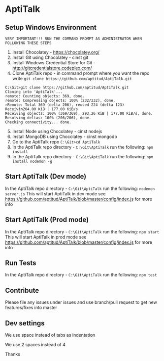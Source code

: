 AptiTalk
========

Setup Windows Environment
-------------------------
`VERY IMPORTANT!!! RUN THE COMMAND PROMPT AS ADMINISTRATOR WHEN FOLLOWING THESE STEPS`

1. Install Chocolatey - https://chocolatey.org/
2. Install Git using Chocolatey - cinst git
3. Install Windows Credential Store for Git - http://gitcredentialstore.codeplex.com/
4. Clone AptiTalk repo - in command prompt where you want the repo write 
   `git clone https://github.com/aptitud/AptiTalk.git`

  ```
  C:\Git>git clone https://github.com/aptitud/AptiTalk.git
  Cloning into 'AptiTalk'...
  remote: Counting objects: 369, done.
  remote: Compressing objects: 100% (232/232), done.
  rRemote: Total 369 (delta 206), reused 224 (delta 123)
  Receivin204.00 KiB | 177.00 KiB/s
  Receiving objects: 100% (369/369), 293.26 KiB | 177.00 KiB/s, done.
  Resolving deltas: 100% (206/206), done.
  Checking connectivity... done.
  ```
5. Install Node using Chocolatey - cinst nodejs
6. Install MongoDB using Chocolatey - cinst mongodb
7. Go to the AptiTalk repo `C:\Git>cd AptiTalk`
7. In the AptiTalk repo directory - `C:\Git\AptiTalk` run the following: `npm install`
8. In the AptiTalk repo directory - `C:\Git\AptiTalk` run the following: `npm install nodemon -g`

Start AptiTalk (Dev mode)
-------------------------
In the AptiTalk repo directory - `C:\Git\AptiTalk` run the following: `nodemon server.js`
This will start AptiTalk in dev mode see https://github.com/aptitud/AptiTalk/blob/master/config/index.js for more info

Start AptiTalk (Prod mode)
--------------------------
In the AptiTalk repo directory - `C:\Git\AptiTalk` run the following: `npm start`
This will start AptiTalk in prod mode see https://github.com/aptitud/AptiTalk/blob/master/config/index.js for more info

Run Tests
---------
In the AptiTalk repo directory - `C:\Git\AptiTalk` run the following: `npm test`

Contribute
----------
Please file any issues under issues and use branch/pull request to get new features/fixes into master

Dev settings
------------
We use space instead of tabs as indentation

We use 2 spaces instead of 4

Thanks






